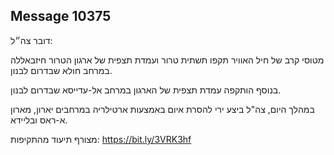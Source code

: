 ## Message 10375

דובר צה״ל:

מטוסי קרב של חיל האוויר תקפו תשתית טרור ועמדת תצפית של ארגון הטרור חיזבאללה במרחב חולא שבדרום לבנון.

בנוסף הותקפה עמדת תצפית של הארגון במרחב אל-עדייסא שבדרום לבנון.

במהלך היום, צה"ל ביצע ירי להסרת איום באמצעות ארטילריה במרחבים יארון, מארון א-ראס ובליידא.

מצורף תיעוד מהתקיפות: https://bit.ly/3VRK3hf

